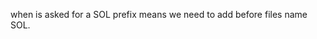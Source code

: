 <!-- code unit = Quote Status Mgmt -->

when is asked for a SOL prefix means we need to add before files name SOL.

